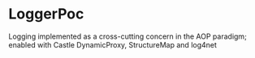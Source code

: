 LoggerPoc
=========

Logging implemented as a cross-cutting concern in the AOP paradigm; enabled with Castle DynamicProxy, StructureMap and log4net